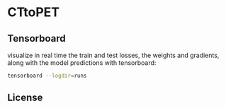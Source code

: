 # CTtoPET


## Tensorboard
 visualize in real time the train and test losses, the weights and gradients, along with the model predictions with tensorboard:

```bash 
tensorboard --logdir=runs
```

## License
